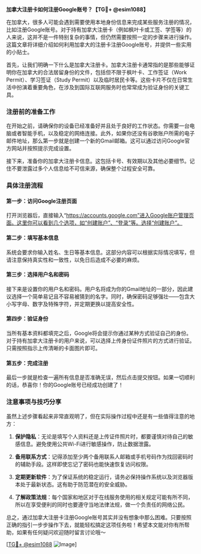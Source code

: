 **加拿大注册卡如何注册Google账号？【TG💪+ @esim1088】**

在加拿大，很多人可能会遇到需要使用本地身份信息来完成某些服务注册的情况，比如注册Google账号。对于持有加拿大注册卡（例如枫叶卡或工签、学签等）的人来说，这并不是一件特别复杂的事情，但仍然需要按照一定的步骤来进行操作。这篇文章将详细介绍如何利用加拿大的注册卡注册Google账号，并提供一些实用的小贴士。

首先，让我们明确一下什么是加拿大注册卡。加拿大注册卡通常指的是那些能够证明你在加拿大的合法居留身份的文件，包括但不限于枫叶卡、工作签证（Work Permit）、学习签证（Study Permit）以及临时居民卡等。这些卡片不仅在日常生活中扮演着重要角色，在涉及到国际互联网服务时也常常成为验证身份的关键工具。

### 注册前的准备工作

在开始之前，请确保你的设备已经准备好并且处于良好的工作状态。你需要一台电脑或者智能手机，以及稳定的网络连接。此外，如果你还没有谷歌账户所需的电子邮件地址，那么第一步就是创建一个新的Gmail邮箱。这可以通过访问Google官方网站并按照提示完成设置。

接下来，准备你的加拿大注册卡信息。这包括卡号、有效期以及其他必要细节。记住不要泄露过多个人信息给不可信来源，确保整个过程安全可靠。

### 具体注册流程

#### 第一步：访问Google注册页面

打开浏览器后，直接输入“https://accounts.google.com”进入Google账户管理页面。这里你可以看到几个选项，如“创建账户”、“登录”等。选择“创建账户”。

#### 第二步：填写基本信息

系统会要求你输入姓名、生日等基本信息。这部分内容可以根据实际情况填写，但请注意保持真实性和一致性，以免日后造成不必要的麻烦。

#### 第三步：选择用户名和密码

接下来是设置你的用户名和密码。用户名将成为你的Gmail地址的一部分，因此建议选择一个简单易记且不容易被猜到的名字。同时，确保密码足够强壮——包含大小写字母、数字及特殊字符，并定期更换以提高安全性。

#### 第四步：验证身份

当所有基本资料都填完之后，Google将会提示你通过某种方式验证自己的身份。对于持有加拿大注册卡的用户来说，可以选择上传身份证件照片的方式进行验证。只需按照指示上传清晰的卡面图片即可。

#### 第五步：完成注册

最后一步就是检查一遍所有信息是否准确无误，然后点击提交按钮。如果一切顺利的话，恭喜你！你的Google账号已经成功创建了！

### 注意事项与技巧分享

虽然上述步骤看起来非常直观明了，但在实际操作过程中还是有一些值得注意的地方：

1. **保护隐私**：无论是填写个人资料还是上传证件照片时，都要谨慎对待自己的敏感信息。避免使用公共Wi-Fi进行敏感操作，防止数据泄露。
   
2. **备用联系方式**：记得添加至少两个备用联系人邮箱或手机号码作为找回密码时的辅助手段。这样即使忘记了密码也能快速恢复访问权限。
   
3. **定期更新软件**：为了保证系统的稳定运行，请务必保持操作系统以及浏览器版本处于最新状态。这有助于防范潜在的安全威胁。

4. **了解政策法规**：每个国家和地区对于在线服务使用的相关规定可能有所不同，所以在享受便利的同时也要遵守当地法律法规，做一个负责任的网络公民。

总之，通过加拿大注册卡注册Google账号其实并没有想象中那么困难。只要按照正确的指引一步步操作下去，就能轻松搞定这项任务啦！希望本文能对你有所帮助，如果有任何疑问欢迎随时留言讨论哦～

[[TG💪+ @esim1088](https://t.me/s/esim1088) ![Image](https://i.postimg.cc/4NQfJmqS/Snipaste-2025-05-13-00-14-12.png)]